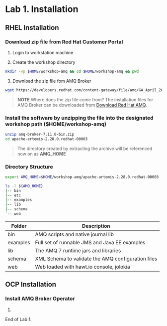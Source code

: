 # Lab 1. Installation

## RHEL Installation

### Download zip file from Red Hat Customer Portal

1. Login to workstation machine

1. Create the workshop directory

```bash
mkdir -vp $HOME/workshop-amq && cd $HOME/workshop-amq && pwd
```

3. Download the zip file fom AMQ Broker

```bash
wget https://developers.redhat.com/content-gateway/file/amq/GA_April_2023/amq-broker-7.11.0-bin.zip
```

> **NOTE**
> Where does the zip file come from?
> The installation files for AMQ Broker can be downloaded from [Download Red Hat AMQ](https://developers.redhat.com/products/amq/download).


### Install the software by unzipping the file into the designated workshop path ($HOME/workshop-amq)

```bash
unzip amq-broker-7.11.0-bin.zip
cd apache-artemis-2.28.0.redhat-00003
```

> The directory created by extracting the archive will be referenced now on as **AMQ_HOME**

### Directory Structure

```bash
export AMQ_HOME=$HOME/workshop-amq/apache-artemis-2.28.0.redhat-00003

ls -l ${AMQ_HOME}
|-- bin
|-- etc
|-- examples
|-- lib
|-- schema
`-- web
```

| Folder | Description |
| ------ | ----------- |
| bin    | AMQ scripts and native journal lib |
| examples | Full set of runnable JMS and Java EE examples |
| lib    | The AMQ 7 runtime jars and libraries |
| schema | XML Schema to validate the AMQ configuration files |
| web    | Web loaded with hawt.io console, jolokia |

## OCP Installation

### Install AMQ Broker Operator

1. 
End of Lab 1.
